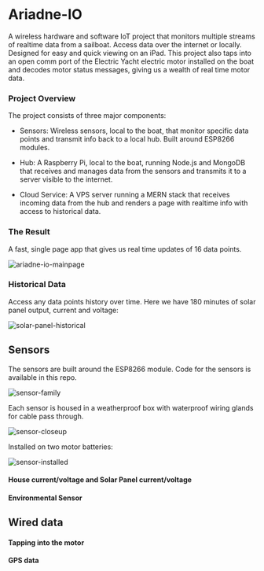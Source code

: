 # Ariadne-IO
A wireless hardware and software IoT project that monitors multiple streams of realtime data from a sailboat. Access data over the internet or locally. Designed for easy and quick viewing on an iPad. This project also taps into an open comm port of the Electric Yacht electric motor installed on the boat and decodes motor status messages, giving us a wealth of real time motor data.

### Project Overview

The project consists of three major components:

* Sensors: Wireless sensors, local to the boat, that monitor specific data points and transmit info back to a local hub. Built around ESP8266 modules.

* Hub: A Raspberry Pi, local to the boat, running Node.js and MongoDB that receives and manages data from the sensors and transmits it to a server visible to the internet.

* Cloud Service: A VPS server running a MERN stack that receives incoming data from the hub and renders a page with realtime info with access to historical data.

### The Result

A fast, single page app that gives us real time updates of 16 data points.

![ariadne-io-mainpage](/public/images/ariadne-main.jpeg)

### Historical Data

Access any data points history over time. Here we have 180 minutes of solar panel output, current and voltage:

![solar-panel-historical](/public/images/ariadne-12.jpeg)

## Sensors

The sensors are built around the ESP8266 module. Code for the sensors is available in this repo.

![sensor-family](/public/images/ariadne-sensor-fam.jpeg)

Each sensor is housed in a weatherproof box with waterproof wiring glands for cable pass through.

![sensor-closeup](/public/images/ariadne-closeup.jpeg)

Installed on two motor batteries:

![sensor-installed](/public/images/ariadne-batts.jpeg)




#### House current/voltage and Solar Panel current/voltage

#### Environmental Sensor



## Wired data

#### Tapping into the motor

#### GPS data
